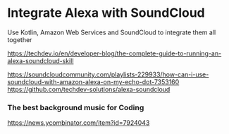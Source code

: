 # Integrate Alexa with SoundCloud

Use Kotlin, Amazon Web Services and SoundCloud to integrate them all together

https://techdev.io/en/developer-blog/the-complete-guide-to-running-an-alexa-soundcloud-skill

https://soundcloudcommunity.com/playlists-229933/how-can-i-use-soundcloud-with-amazon-alexa-on-my-echo-dot-7353160
https://github.com/techdev-solutions/alexa-soundcloud

### The best background music for Coding

https://news.ycombinator.com/item?id=7924043

